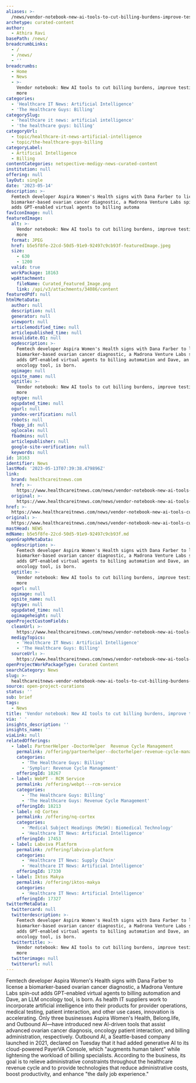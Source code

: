 ```yaml
---
aliases: >-
  /news/vendor-notebook-new-ai-tools-to-cut-billing-burdens-improve-testing-and-more
archetype: curated-content
author:
  - Athira Ravi
basePath: /news/
breadcrumbLinks:
  - /
  - /news/
  - ''
breadcrumbs:
  - Home
  - News
  - >-
    Vendor notebook: New AI tools to cut billing burdens, improve testing and
    more
categories:
  - 'Healthcare IT News: Artificial Intelligence'
  - 'The Healthcare Guys: Billing'
categorySlug:
  - 'healthcare it news: artificial intelligence'
  - 'the healthcare guys: billing'
categoryUrl:
  - topic/healthcare-it-news-artificial-intelligence
  - topic/the-healthcare-guys-billing
categoryLabel:
  - Artificial Intelligence
  - Billing
contentCategories: netspective-medigy-news-curated-content
institution: null
offering: null
layOut: single
date: '2023-05-14'
description: >-
  Femtech developer Aspira Women's Health signs with Dana Farber to license a
  biomarker-based ovarian cancer diagnostic, a Madrona Venture Labs spin-out
  adds GPT-enabled virtual agents to billing automa
favIconImage: null
featuredImage:
  alt: >-
    Vendor notebook: New AI tools to cut billing burdens, improve testing and
    more
  format: JPEG
  href: b5e5f8fe-22cd-50d5-91e9-92497c9cb93f-featuredImage.jpeg
  size:
    - 630
    - 1200
  valid: true
  workPackage: 18163
  wpAttachment:
    fileName: Curated_Featured_Image.png
    link: /api/v3/attachments/34086/content
featuredPdf: null
htmlMetaData:
  author: null
  description: null
  generator: null
  viewport: null
  articlemodified_time: null
  articlepublished_time: null
  msvalidate.01: null
  ogdescription: >-
    Femtech developer Aspira Women's Health signs with Dana Farber to license a
    biomarker-based ovarian cancer diagnostic, a Madrona Venture Labs spin-out
    adds GPT-enabled virtual agents to billing automation and Dave, an LLM
    oncology tool, is born.
  ogimage: null
  ogsite_name: null
  ogtitle: >-
    Vendor notebook: New AI tools to cut billing burdens, improve testing and
    more
  ogtype: null
  ogupdated_time: null
  ogurl: null
  yandex-verification: null
  robots: null
  fbapp_id: null
  oglocale: null
  fbadmins: null
  articlepublisher: null
  google-site-verification: null
  keywords: null
id: 18163
identifier: News
lastMod: '2023-05-13T07:39:38.479896Z'
link:
  brand: healthcareitnews.com
  href: >-
    https://www.healthcareitnews.com/news/vendor-notebook-new-ai-tools-cut-billing-burdens-improve-testing-and-more
  original: >-
    https://www.healthcareitnews.com/news/vendor-notebook-new-ai-tools-cut-billing-burdens-improve-testing-and-more
href: >-
  https://www.healthcareitnews.com/news/vendor-notebook-new-ai-tools-cut-billing-burdens-improve-testing-and-more
original: >-
  https://www.healthcareitnews.com/news/vendor-notebook-new-ai-tools-cut-billing-burdens-improve-testing-and-more
mastHead: NEWS
mdName: b5e5f8fe-22cd-50d5-91e9-92497c9cb93f.md
openGraphMetaData:
  ogdescription: >-
    Femtech developer Aspira Women's Health signs with Dana Farber to license a
    biomarker-based ovarian cancer diagnostic, a Madrona Venture Labs spin-out
    adds GPT-enabled virtual agents to billing automation and Dave, an LLM
    oncology tool, is born.
  ogtitle: >-
    Vendor notebook: New AI tools to cut billing burdens, improve testing and
    more
  ogurl: null
  ogimage: null
  ogsite_name: null
  ogtype: null
  ogupdated_time: null
  ogimageheight: null
openProjectCustomFields:
  cleanUrl: >-
    https://www.healthcareitnews.com/news/vendor-notebook-new-ai-tools-cut-billing-burdens-improve-testing-and-more
  medigyTopics:
    - 'Healthcare IT News: Artificial Intelligence'
    - 'The Healthcare Guys: Billing'
  sourceUrl: >-
    https://www.healthcareitnews.com/news/vendor-notebook-new-ai-tools-cut-billing-burdens-improve-testing-and-more
openProjectWorkPackageType: Curated Content
searchCategory: News
slug: >-
  healthcareitnews-vendor-notebook-new-ai-tools-to-cut-billing-burdens-improve-testing-and-more
source: open-project-curations
status: ''
sub: brief
tags:
  - News
title: 'Vendor notebook: New AI tools to cut billing burdens, improve testing and more'
via: ' '
insights_description: ''
insights_name: ''
viaLink: null
relatedOfferings:
  - label: PartnerHelper -DoctorHelper  Revenue Cycle Management
    permalink: /offering/partnerhelper--doctorhelper-revenue-cycle-management
    categories:
      - 'The Healthcare Guys: Billing'
      - 'Symplur: Revenue Cycle Management'
    offeringId: 18267
  - label: WebPT - RCM Service
    permalink: /offering/webpt---rcm-service
    categories:
      - 'The Healthcare Guys: Billing'
      - 'The Healthcare Guys: Revenue Cycle Management'
    offeringId: 18213
  - label: nQ Cortex
    permalink: /offering/nq-cortex
    categories:
      - 'Medical Subject Headings (MeSH): Biomedical Technology'
      - 'Healthcare IT News: Artificial Intelligence'
    offeringId: 17453
  - label: Labviva Platform
    permalink: /offering/labviva-platform
    categories:
      - 'Healthcare IT News: Supply Chain'
      - 'Healthcare IT News: Artificial Intelligence'
    offeringId: 17330
  - label: Iktos Makya
    permalink: /offering/iktos-makya
    categories:
      - 'Healthcare IT News: Artificial Intelligence'
    offeringId: 17327
twitterMetaData:
  twittercard: null
  twitterdescription: >-
    Femtech developer Aspira Women's Health signs with Dana Farber to license a
    biomarker-based ovarian cancer diagnostic, a Madrona Venture Labs spin-out
    adds GPT-enabled virtual agents to billing automation and Dave, an LLM
    oncology tool, is born.
  twittertitle: >-
    Vendor notebook: New AI tools to cut billing burdens, improve testing and
    more
  twitterimage: null
  twitterurl: null
---
```

<p>Femtech developer Aspira Women's Health signs with Dana Farber to license a biomarker-based ovarian cancer diagnostic, a Madrona Venture Labs spin-out adds GPT-enabled virtual agents to billing automation and Dave, an LLM oncology tool, is born. As health IT suppliers work to incorporate artificial intelligence into their products for provider operations, medical testing, patient interaction, and other use cases, innovation is accelerating. Only three businesses Aspira Women's Health, Belong.life, and Outbound AI—have introduced new AI-driven tools that assist advanced ovarian cancer diagnosis, oncology patient interaction, and billing administration, respectively. Outbound AI, a Seattle-based company launched in 2021, declared on Tuesday that it had added generative AI to its cloud-powered PayerVA Console, which "augments human talent" while lightening the workload of billing specialists. According to the business, its goal is to relieve administrative constraints throughout the healthcare revenue cycle and to provide technologies that reduce administrative costs, boost productivity, and enhance "the daily job experience."</p>